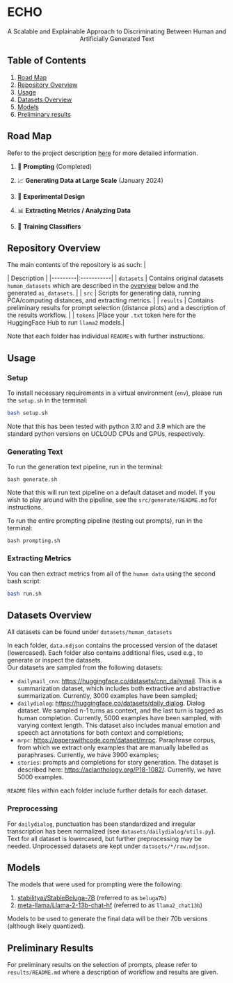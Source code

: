 # ECHO 
<p align="center">
A Scalable and Explainable Approach to Discriminating Between Human and Artificially Generated Text
</p>

## Table of Contents  
1. [Road Map](#road-map)
2. [Repository Overview](#repository-overview)  
3. [Usage](#Usage)
4. [Datasets Overview](#datasets-overview)
5. [Models](#models)
6. [Preliminary results](#preliminary-results)

## Road Map 
Refer to the project description [here](https://cc.au.dk/en/clai/current-projects/a-scalable-and-explainable-approach-to-discriminating-between-human-and-artificially-generated-text) for more detailed information.

1. 🚀 **Prompting** (Completed)

2. 📈 **Generating Data at Large Scale** (January 2024)

3. 🧪 **Experimental Design**

4. 📊 **Extracting Metrics / Analyzing Data**

5. 🤖 **Training Classifiers**

## Repository Overview
The main contents of the repository is as such:
| <div style="width:120px"></div>| Description |
|---------|:-----------|
| `datasets` | Contains original datasets `human_datasets` which are described in the [overview](#datasets-overview) below and the generated `ai_datasets`.        |
| `src` |  Scripts for generating data, running PCA/computing distances, and extracting metrics. |
| `results` | Contains preliminary results for prompt selection (distance plots) and a description of the results workflow. |
| `tokens` |Place your `.txt` token here for the HuggingFace Hub to run `llama2` models.|

Note that each folder has individual `READMEs` with further instructions.

## Usage 

### Setup 
To install necessary requirements in a virtual environment (`env`), please run the `setup.sh` in the terminal:
```bash
bash setup.sh
```
Note that this has been tested with python *3.10* and *3.9* which are the standard python versions on UCLOUD CPUs and GPUs, respectively. 

### Generating Text 
To run the generation text pipeline, run in the terminal:
```
bash generate.sh
```
Note that this will run text pipeline on a default dataset and model. If you wish to play around with the pipeline, see the `src/generate/README.md` for instructions.

To run the entire prompting pipeline (testing out prompts), run in the terminal:
```
bash prompting.sh
```

### Extracting Metrics 
You can then extract metrics from all of the `human data` using the second bash script:

```bash
bash run.sh
```

## Datasets Overview
All datasets can be found under `datasets/human_datasets`

In each folder, `data.ndjson` contains the processed version of the dataset (lowercased).
Each folder also contains additional files, used e.g., to generate or inspect the datasets. <br>
Our datasets are sampled from the following datasets:
- `dailymail_cnn`: https://huggingface.co/datasets/cnn_dailymail. This is a summarization dataset, which includes both extractive and abstractive summarization. Currently, 3000 examples have been sampled;
- `dailydialog`: https://huggingface.co/datasets/daily_dialog. Dialog dataset. We sampled n-1 turns as context, and the last turn is tagged as human completion. Currently, 5000 examples have been sampled, with varying context length. This dataset also includes manual emotion and speech act annotations for both context and completions;
- `mrpc`: https://paperswithcode.com/dataset/mrpc. Paraphrase corpus, from which we extract only examples that are manually labelled as paraphrases. Currently, we have 3900 examples;
- `stories`: prompts and completions for story generation. The dataset is described here: https://aclanthology.org/P18-1082/. Currently, we have 5000 examples.

`README` files within each folder include further details for each dataset.

### Preprocessing
For `dailydialog`, punctuation has been standardized and irregular transcription has been normalized (see `datasets/dailydialog/utils.py`).
Text for all dataset is lowercased, but further preprocessing may be needed.
Unprocessed datasets are kept under `datasets/*/raw.ndjson`.

## Models 
The models that were used for prompting were the following: 
1. [stabilityai/StableBeluga-7B](https://huggingface.co/stabilityai/StableBeluga-7B) (referred to as `beluga7b`)
2. [meta-llama/Llama-2-13b-chat-hf](https://huggingface.co/meta-llama/Llama-2-13b-chat-hf) (referred to as `llama2_chat13b`)

Models to be used to generate the final data will be their 70b versions (although likely quantized). 

## Preliminary Results
For preliminary results on the selection of prompts, please refer to `results/README.md` where a description of workflow and results are given.